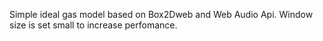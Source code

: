 Simple ideal gas model based on Box2Dweb and Web Audio Api.
Window size is set small to increase perfomance.